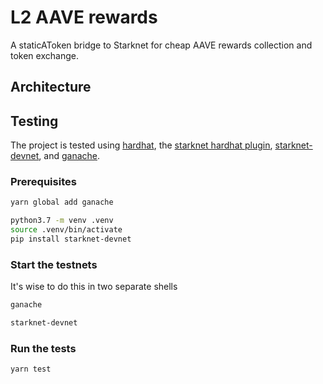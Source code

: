 # L2 AAVE rewards

A staticAToken bridge to Starknet for cheap AAVE rewards collection and token
exchange.

## Architecture

<!-- insert architecture image -->

## Testing

The project is tested using [hardhat](https://hardhat.org/), the [starknet
hardhat plugin](https://github.com/Shard-Labs/starknet-hardhat-plugin),
[starknet-devnet](https://github.com/Shard-Labs/starknet-devnet), and
[ganache](https://trufflesuite.com/ganache/index.html).

### Prerequisites

```bash
yarn global add ganache

python3.7 -m venv .venv
source .venv/bin/activate
pip install starknet-devnet
```

### Start the testnets

It's wise to do this in two separate shells

```bash
ganache
```

```bash
starknet-devnet
```

### Run the tests

```
yarn test
```
